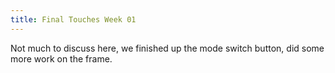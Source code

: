 ```yaml
---
title: Final Touches Week 01
---
```


Not much to discuss here, we finished up the mode switch button, did some more work on the frame.